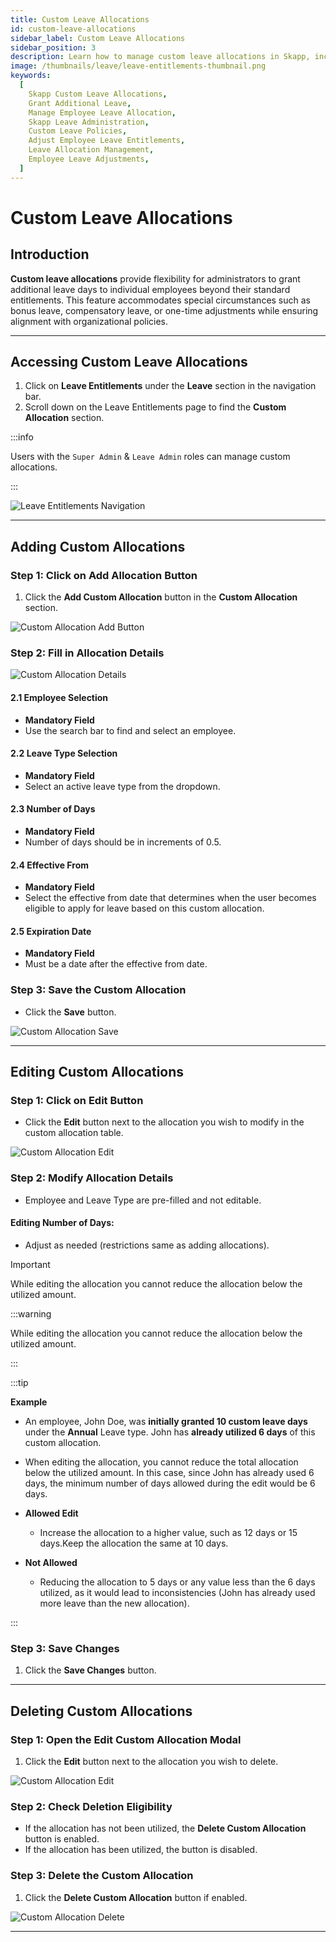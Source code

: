 ```yaml
---
title: Custom Leave Allocations
id: custom-leave-allocations
sidebar_label: Custom Leave Allocations
sidebar_position: 3
description: Learn how to manage custom leave allocations in Skapp, including granting additional leave days to employees, editing allocations, and aligning with organizational policies.
image: /thumbnails/leave/leave-entitlements-thumbnail.png
keywords:
  [
    Skapp Custom Leave Allocations,
    Grant Additional Leave,
    Manage Employee Leave Allocation,
    Skapp Leave Administration,
    Custom Leave Policies,
    Adjust Employee Leave Entitlements,
    Leave Allocation Management,
    Employee Leave Adjustments,
  ]
---
```


# Custom Leave Allocations

## Introduction

**Custom leave allocations** provide flexibility for administrators to grant additional leave days to individual employees beyond their standard entitlements. This feature accommodates special circumstances such as bonus leave, compensatory leave, or one-time adjustments while ensuring alignment with organizational policies.

---

## Accessing Custom Leave Allocations

1. Click on **Leave Entitlements** under the **Leave** section in the navigation bar.
2. Scroll down on the Leave Entitlements page to find the **Custom Allocation** section.

:::info

Users with the `Super Admin` & `Leave Admin` roles can manage custom allocations.

:::

![Leave Entitlements Navigation](/leave/leave-entitlements-navigation.png)

---

## Adding Custom Allocations

### Step 1: Click on Add Allocation Button

1. Click the **Add Custom Allocation** button in the **Custom Allocation** section.

![Custom Allocation Add Button](/leave/custom-allocation-add-button.png)

### Step 2: Fill in Allocation Details

![Custom Allocation Details](/leave/custom-allocation-details.png)

#### 2.1 Employee Selection

- **Mandatory Field**
- Use the search bar to find and select an employee.

#### 2.2 Leave Type Selection

- **Mandatory Field**
- Select an active leave type from the dropdown.

#### 2.3 Number of Days

- **Mandatory Field**
- Number of days should be in increments of 0.5.

#### 2.4 Effective From

- **Mandatory Field**
- Select the effective from date that determines when the user becomes eligible to apply for leave based on this custom allocation.

#### 2.5 Expiration Date

- **Mandatory Field**
- Must be a date after the effective from date.

### Step 3: Save the Custom Allocation

- Click the **Save** button.

![Custom Allocation Save](/leave/custom-allocation-save.png)

---

## Editing Custom Allocations

### Step 1: Click on Edit Button

- Click the **Edit** button next to the allocation you wish to modify in the custom allocation table.

![Custom Allocation Edit](/leave/custom-allocation-edit-button.png)

### Step 2: Modify Allocation Details

- Employee and Leave Type are pre-filled and not editable.

#### Editing Number of Days:

- Adjust as needed (restrictions same as adding allocations).

<div class="toast toast-important">
    <div class="toast-icon"></div>
    <div>
        <p class="toast-title">Important</p>
        <p class="toast-message"> While editing the allocation you cannot reduce the allocation below the utilized amount. </p>
    </div>
</div>
:::warning

While editing the allocation you cannot reduce the allocation below the utilized amount.

:::

:::tip

**Example**

- An employee, John Doe, was **initially granted 10 custom leave days** under the **Annual** Leave type.
  John has **already utilized 6 days** of this custom allocation.
- When editing the allocation, you cannot reduce the total allocation below the utilized amount.
  In this case, since John has already used 6 days, the minimum number of days allowed during the edit would be 6 days.

- **Allowed Edit**

  - Increase the allocation to a higher value, such as 12 days or 15 days.Keep the allocation the same at 10 days.

- **Not Allowed**
  - Reducing the allocation to 5 days or any value less than the 6 days utilized, as it would lead to inconsistencies (John has already used more leave than the new allocation).

:::

### Step 3: Save Changes

1. Click the **Save Changes** button.

---

## Deleting Custom Allocations

### Step 1: Open the Edit Custom Allocation Modal

1. Click the **Edit** button next to the allocation you wish to delete.

![Custom Allocation Edit](/leave/custom-allocation-edit-button.png)

### Step 2: Check Deletion Eligibility

- If the allocation has not been utilized, the **Delete Custom Allocation** button is enabled.
- If the allocation has been utilized, the button is disabled.

### Step 3: Delete the Custom Allocation

1. Click the **Delete Custom Allocation** button if enabled.

![Custom Allocation Delete](/leave/custom-allocation-delete.png)

---
